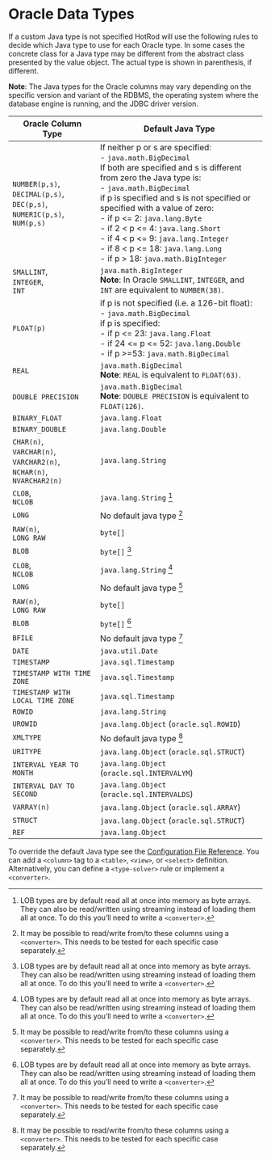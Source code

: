 # Oracle Data Types

If a custom Java type is not specified HotRod will use the following rules to decide which Java type to use for each Oracle type.
In some cases the concrete class for a Java type may be different from the abstract class presented by the value object. The actual type is shown in parenthesis, if different.

**Note**: The Java types for the Oracle columns may vary depending on the specific version and variant of the RDBMS, the operating system where the database engine is running, and the JDBC driver version.

| Oracle Column Type | Default Java Type |
| -- | -- |
| `NUMBER(p,s)`,<br/>`DECIMAL(p,s)`,<br/>`DEC(p,s)`,<br/>`NUMERIC(p,s)`,<br/>`NUM(p,s)` | If neither p or s are specified:<br/>- `java.math.BigDecimal`<br/>If both are specified and s is different from zero the Java type is:<br/>- `java.math.BigDecimal`<br/>if p is specified and s is not specified or specified with a value of zero:<br/>- if p <= 2: `java.lang.Byte`<br/>- if 2 < p <= 4: `java.lang.Short`<br/>- if 4 < p <= 9: `java.lang.Integer`<br/>- if 8 < p <= 18: `java.lang.Long`<br/>- if p > 18: `java.math.BigInteger` |
| `SMALLINT`,<br/>`INTEGER`,<br/>`INT` | `java.math.BigInteger`<br/>**Note**: In Oracle `SMALLINT`, `INTEGER`, and `INT` are equivalent to `NUMBER(38)`. |
| `FLOAT(p)` | if p is not specified (i.e. a 126-bit float):<br/>- `java.math.BigDecimal`<br/>if p is specified:<br/>- if p <= 23: `java.lang.Float`<br/>- if 24 <= p <= 52: `java.lang.Double`<br/>- if p >=53: `java.math.BigDecimal`<br/> |
| `REAL` | `java.math.BigDecimal`<br/>**Note**: `REAL` is equivalent to `FLOAT(63)`. |
| `DOUBLE PRECISION` | `java.math.BigDecimal`<br/>**Note**: `DOUBLE PRECISION` is equivalent to `FLOAT(126)`. |
| `BINARY_FLOAT` | `java.lang.Float` |
| `BINARY_DOUBLE` | `java.lang.Double` |
| `CHAR(n)`,<br/>`VARCHAR(n)`,<br/>`VARCHAR2(n)`,<br/>`NCHAR(n)`,<br/>`NVARCHAR2(n)` | `java.lang.String` |
| `CLOB`,<br/>`NCLOB` | `java.lang.String` [^1] |
| `LONG` | No default java type [^2] |
| `RAW(n)`,<br/>`LONG RAW` | `byte[]` |
| `BLOB` | `byte[]` [^1] |
| `CLOB`,<br/>`NCLOB` | `java.lang.String` [^1] |
| `LONG` | No default java type [^2] |
| `RAW(n)`,<br/>`LONG RAW` | `byte[]` |
| `BLOB` | `byte[]` [^1] |
| `BFILE` | No default java type [^2] |
| `DATE` | `java.util.Date` |
| `TIMESTAMP` | `java.sql.Timestamp` |
| `TIMESTAMP WITH TIME ZONE` | `java.sql.Timestamp` |
| `TIMESTAMP WITH LOCAL TIME ZONE` | `java.sql.Timestamp` |
| `ROWID` | `java.lang.String`|
| `UROWID` | `java.lang.Object` (`oracle.sql.ROWID`) |
| `XMLTYPE` | No default java type [^2] |
| `URITYPE` | `java.lang.Object` (`oracle.sql.STRUCT`) |
| `INTERVAL YEAR TO MONTH` | `java.lang.Object` (`oracle.sql.INTERVALYM`) |
| `INTERVAL DAY TO SECOND` | `java.lang.Object` (`oracle.sql.INTERVALDS`) |
| `VARRAY(n)` | `java.lang.Object` (`oracle.sql.ARRAY`) |
| `STRUCT` | `java.lang.Object` (`oracle.sql.STRUCT`) |
| `REF` | `java.lang.Object` |

[^1]: LOB types are by default read all at once into memory as byte arrays. They can also be read/written using streaming instead of loading them all at once. To do this you’ll need to write a `<converter>`.

[^2]: It may be possible to read/write from/to these columns using a `<converter>`. This needs to be tested for each specific case separately.

To override the default Java type see the [Configuration File Reference](../configuration-file-structure.md). You can add a `<column>` tag to a `<table>`, `<view>`, or `<select>` definition. Alternatively, you can define a `<type-solver>` rule or implement a `<converter>`.

